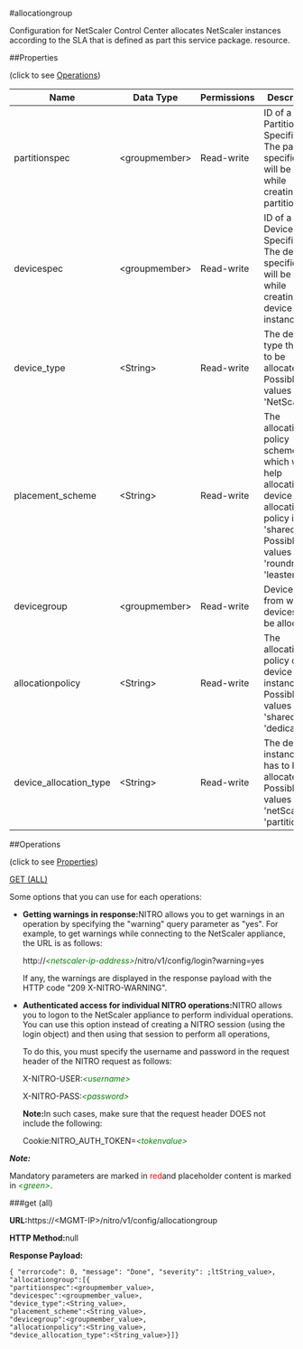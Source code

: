 #allocationgroup

Configuration for NetScaler Control Center allocates NetScaler instances according to the SLA that is defined as part this service package. resource.


##Properties 
<span>(click to see [Operations](#opera))</span>


<table><thead><tr><th>Name</th><th>Data Type</th><th>Permissions</th><th>Description</th></tr></thead><tbody><tr><td>partitionspec</td><td>&lt;groupmember></td><td>Read-write</td><td>ID of a Partition Specification. The partition specification will be used while creating partition.</td></tr><tr><td>devicespec</td><td>&lt;groupmember></td><td>Read-write</td><td>ID of a Device Specification. The device specification will be used while creating device instances.</td></tr><tr><td>device_type</td><td>&lt;String></td><td>Read-write</td><td>The device type that has to be allocated. Possible values - 'NetScaler'.</td></tr><tr><td>placement_scheme</td><td>&lt;String></td><td>Read-write</td><td>The allocation policy scheme which will help allocating a device when allocation policy is 'shared'. Possible values - 'roundrobin', 'leastentity'.</td></tr><tr><td>devicegroup</td><td>&lt;groupmember></td><td>Read-write</td><td>Devicegroup from which devices will be allocated.</td></tr><tr><td>allocationpolicy</td><td>&lt;String></td><td>Read-write</td><td>The allocation policy of the device instance. Possible values - 'shared', 'dedicated'.</td></tr><tr><td>device_allocation_type</td><td>&lt;String></td><td>Read-write</td><td>The device instance that has to be allocated. Possible values - 'netScaler', 'partition'.</td></tr></tbody></table>
##Operations 
<span>(click to see [Properties](#prope))</span>


[GET (ALL)](#get-)


Some options that you can use for each operations:
<ul><li><p><b>Getting warnings in response:</b>NITRO allows you to get warnings in an operation by specifying the "warning" query parameter as "yes". For example, to get warnings while connecting to the NetScaler appliance, the URL is as follows:</p><p>http://<span style="color:green;font-style:italic;">&lt;netscaler-ip-address&gt;</span>/nitro/v1/config/login?warning=yes</p><p>If any, the warnings are displayed in the response payload with the HTTP code "209 X-NITRO-WARNING".</p></li><li><p><b>Authenticated access for individual NITRO operations:</b>NITRO allows you to logon to the NetScaler appliance to perform individual operations. You can use this option instead of creating a NITRO session (using the login object) and then using that session to perform all operations,</p><p>To do this, you must specify the username and password in the request header of the NITRO request as follows:</p><p>X-NITRO-USER:<span style="color:green;font-style:italic;">&lt;username&gt;</span></p><p>X-NITRO-PASS:<span style="color:green;font-style:italic;">&lt;password&gt;</span></p><p><b>Note:</b>In such cases, make sure that the request header DOES not include the following:</p><p>Cookie:NITRO_AUTH_TOKEN=<span style="color:green;font-style:italic;">&lt;tokenvalue&gt;</span></p></li></ul>



***Note:*** 
Mandatory parameters are marked in <span style="color:#FF0000;">red</span>and placeholder content is marked in <span style="color:green;font-style:italic">&lt;green&gt;</span>.

###get (all)



<b>URL:</b>https://&lt;MGMT-IP&gt;/nitro/v1/config/allocationgroup
<b>HTTP Method:</b>null
<b>Response Payload: </b>```{ "errorcode": 0, "message": "Done", "severity": ;ltString_value>, "allocationgroup":[{"partitionspec":<groupmember_value>,"devicespec":<groupmember_value>,"device_type":<String_value>,"placement_scheme":<String_value>,"devicegroup":<groupmember_value>,"allocationpolicy":<String_value>,"device_allocation_type":<String_value>}]}```



